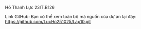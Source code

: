 Hồ Thanh Lực 23IT.B126

Link GitHub:
Bạn có thể xem toàn bộ mã nguồn của dự án tại đây:
https://github.com/LucHo251025/Lap10.git
